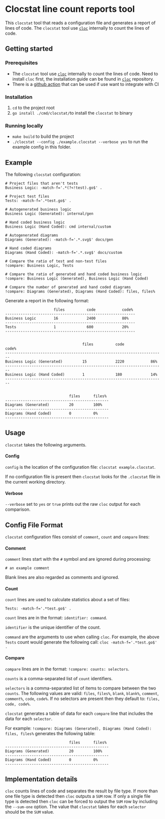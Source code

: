 # Clocstat line count reports tool
This `clocstat` tool that reads a configuration file and generates a report of lines of code. The `clocstat` tool use [`cloc`](https://github.com/AlDanial/cloc) internally to count the lines of code.

## Getting started
### Prerequisites
- The `clocstat` tool use [`cloc`](https://github.com/AlDanial/cloc) internally to count the lines of code. Need to install `cloc` first, the installation guide can be found in [`cloc`](https://github.com/AlDanial/cloc) repository.
- There is a [github action](https://github.com/marketplace/actions/count-lines-of-code-cloc) that can be used if use want to integrate with CI 
### Installation
1. `cd` to the project root
2. `go install ./cmd/clocstat/`to install the `clocstat` to binary
### Running locally
- `make build` to build the project
- `./clocstat --config ./example.clocstat --verbose yes` to run the example config in this folder.

## Example

The following `clocstat` configuration:
```
# Project files that aren't tests
Business Logic: -match-f='.*(?<!test).go$' .

# Project test files
Tests: -match-f='.*test.go$' .

# Autogenerated business logic
Business Logic (Generated): internal/gen

# Hand coded business logic
Business Logic (Hand Coded): cmd internal/custom

# Autogenerated diagrams
Diagrams (Generated): -match-f='.*.svg$' docs/gen

# Hand coded diagrams
Diagrams (Hand Coded): -match-f='.*.svg$' docs/custom

# Compare the ratio of test and non-test files
!compare: Business Logic, Tests

# Compare the ratio of generated and hand coded business logic
!compare: Business Logic (Generated), Business Logic (Hand Coded)

# Compare the number of generated and hand coded diagrams
!compare: Diagrams (Generated), Diagrams (Hand Coded): files, files%
```

Generate a report in the following format:
```
                      files          code            code%
-----------------------------------------------------------
Business Logic        16             2400            80%
-----------------------------------------------------------
Tests                 1              600             20%
-----------------------------------------------------------


                                   files          code            code%
------------------------------------------------------------------------
Business Logic (Generated)         15             2220            86%
------------------------------------------------------------------------
Business Logic (Hand Coded)        1              180             14%
------------------------------------------------------------------------


                             files      files%
-----------------------------------------------
Diagrams (Generated)         20         100%
-----------------------------------------------
Diagrams (Hand Coded)        0          0%
-----------------------------------------------
```

## Usage

`clocstat` takes the following arguments.

#### Config

`config` is the location of the configuration file: `clocstat example.clocstat`. 

If no configuration file is present then `clocstat` looks for the `.clocstat` file in the current working directory.

#### Verbose

`--verbose` set to `yes` or `true` prints out the raw `cloc` output for each comparison.

## Config File Format

`clocstat` configuration files consist of `comment`, `count` and `compare` lines:

#### Comment

`comment` lines start with the `#` symbol and are ignored during processing:
```
# an example comment
```

Blank lines are also regarded as comments and ignored.

#### Count

`count` lines are used to calculate statistics about a set of files:
```
Tests: -match-f='.*test.go$' .
```

`count` lines are in the format: `identifier: command`.

`identifier` is the unique identifier of the count.

`command` are the arguments to use when calling `cloc`. For example, the above `Tests` count would generate the following call: `cloc -match-f='.*test.go$' .`

#### Compare

`compare` lines are in the format: `!compare: counts: selectors`.

`counts` is a comma-separated list of `count` identifiers.

`selectors` is a comma-separated list of items to compare between the two `counts`. The following values are valid: `files`, `files%`, `blank`, `blank%`, `comment`, `comment%`, `code`, `code%`. If no selectors are present then they default to: `files, code, code%`.

`clocstat` generates a table of data for each `compare` line that includes the data for each `selector`. 

For example: `!compare: Diagrams (Generated), Diagrams (Hand Coded): files, files%` generates the following table:

```
                             files      files%
-----------------------------------------------
Diagrams (Generated)         20         100%
-----------------------------------------------
Diagrams (Hand Coded)        0          0%
-----------------------------------------------
```

## Implementation details

`cloc` counts lines of code and separates the result by file type. If more than one file type is detected then `cloc` outputs a `SUM` row. If only a single file type is detected then `cloc` can be forced to output the `SUM` row by including the `--sum-one` option. The value that `clocstat` takes for each `selector` should be the `SUM` value.

